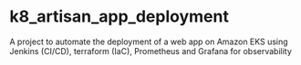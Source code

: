 # k8_artisan_app_deployment
A project to automate the deployment of a web app on Amazon EKS using Jenkins (CI/CD), terraform (IaC), Prometheus and Grafana for observability
